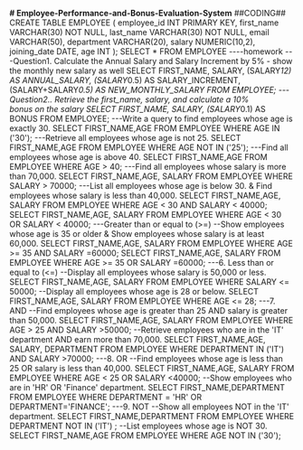 **# Employee-Performance-and-Bonus-Evaluation-System**
##CODING##
CREATE TABLE EMPLOYEE (
employee_id INT PRIMARY KEY,
first_name VARCHAR(30) NOT NULL,
last_name VARCHAR(30) NOT NULL,
email VARCHAR(50),
department VARCHAR(20),
salary NUMERIC(10,2),
joining_date DATE,
age INT
);
SELECT * FROM EMPLOYEE
 ----homework
 ---Question1. Calculate the Annual Salary and Salary Increment by 5% - show the monthly new salary as well
 SELECT FIRST_NAME, SALARY,
 (SALARY*12) AS ANNUAL_SALARY,
 (SALARY*0.5) AS SALARY_INCREMENT,
 (SALARY+SALARY*0.5) AS NEW_MONTHLY_SALARY
 FROM EMPLOYEE;
---Question2.. Retrieve the first_name, salary, and calculate a 10% bonus on the salary
SELECT FIRST_NAME, SALARY,
 (SALARY*0.1) AS BONUS FROM EMPLOYEE;
 ---Write a query to find employees whose age is exactly 30.
 SELECT FIRST_NAME,AGE FROM EMPLOYEE WHERE AGE IN ('30');
 ---Retrieve all employees whose age is not 25.
  SELECT FIRST_NAME,AGE FROM EMPLOYEE WHERE AGE NOT IN ('25');
 ---Find all employees whose age is above 40.
 SELECT FIRST_NAME,AGE FROM EMPLOYEE WHERE AGE > 40;
 ---Find all employees whose salary is more than 70,000.
 SELECT FIRST_NAME,AGE, SALARY FROM EMPLOYEE WHERE SALARY > 70000; 
---List all employees whose age is below 30. & Find employees whose salary is less than 40,000.
  SELECT FIRST_NAME,AGE, SALARY FROM EMPLOYEE WHERE AGE < 30 AND
  SALARY < 40000;
   SELECT FIRST_NAME,AGE, SALARY FROM EMPLOYEE WHERE AGE < 30 OR SALARY < 40000;
---Greater than or equal to (>=)
--Show employees whose age is 35 or older & Show employees whose salary is at least 60,000.
 SELECT FIRST_NAME,AGE, SALARY FROM EMPLOYEE WHERE AGE >= 35 AND SALARY =60000;
 SELECT FIRST_NAME,AGE, SALARY FROM EMPLOYEE WHERE AGE >= 35 OR SALARY =60000; 
---6. Less than or equal to (<=)
--Display all employees whose salary is 50,000 or less.
 SELECT FIRST_NAME,AGE, SALARY FROM EMPLOYEE WHERE SALARY <= 50000;
--Display all employees whose age is 28 or below.
SELECT FIRST_NAME,AGE, SALARY FROM EMPLOYEE WHERE AGE <= 28;
---7. AND
--Find employees whose age is greater than 25 AND salary is greater than 50,000.
 SELECT FIRST_NAME,AGE, SALARY FROM EMPLOYEE WHERE AGE > 25 AND SALARY >50000;
--Retrieve employees who are in the 'IT' department AND earn more than 70,000.
 SELECT FIRST_NAME,AGE, SALARY, DEPARTMENT FROM EMPLOYEE WHERE DEPARTMENT IN  ('IT') AND SALARY >70000;
---8. OR
--Find employees whose age is less than 25 OR salary is less than 40,000.
 SELECT FIRST_NAME,AGE, SALARY FROM EMPLOYEE WHERE AGE < 25 OR SALARY <40000;
--Show employees who are in 'HR' OR 'Finance' department.
SELECT FIRST_NAME,DEPARTMENT FROM EMPLOYEE WHERE DEPARTMENT = 'HR' OR DEPARTMENT='FINANCE';
---9. NOT
--Show all employees NOT in the 'IT' department.
SELECT FIRST_NAME,DEPARTMENT FROM EMPLOYEE WHERE DEPARTMENT NOT IN ('IT') ;
--List employees whose age is NOT 30.
SELECT FIRST_NAME,AGE FROM EMPLOYEE WHERE AGE NOT IN ('30');
 
